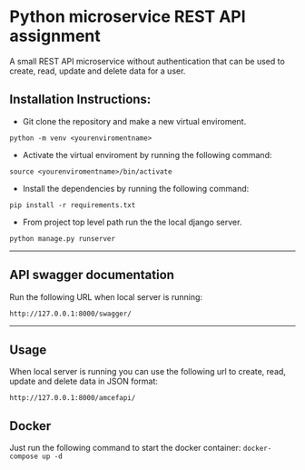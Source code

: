 # Python microservice REST API assignment 


A small REST API microservice without authentication that can be used to create, read, update and delete data for a user.



## Installation Instructions:


- Git clone the repository and make a new virtual enviroment.
```
python -m venv <yourenviromentname>
```
- Activate the virtual enviroment by running the following command:
```
source <yourenviromentname>/bin/activate
```
- Install the dependencies by running the following command:
```
pip install -r requirements.txt
```
- From project top level path run the the local django server.
```
python manage.py runserver
```
---
## API swagger documentation

Run the following URL when local server is running:

```http://127.0.0.1:8000/swagger/```


---

## Usage

When local server is running you can use the following url to create, read, update and delete data in JSON format:

```http://127.0.0.1:8000/amcefapi/```


## Docker 
Just run the following command to start the docker container:
```docker-compose up -d```


















